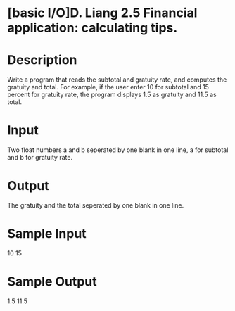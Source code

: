# [basic I/O]D. Liang  2.5 Financial application: calculating tips.

# Description
Write a program that reads the subtotal and gratuity rate, and computes the gratuity and total. 
For example, if the user enter 10 for subtotal and 15 percent for gratuity rate, the program displays 1.5 as gratuity and 11.5 as total.
# Input
Two float numbers a and b seperated by one blank in one line, a for subtotal and b for gratuity rate.
# Output
The gratuity and the total seperated by one blank in one line.
# Sample Input
10 15
# Sample Output
1.5 11.5
